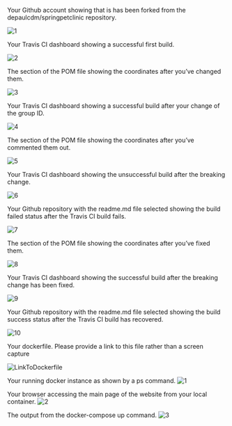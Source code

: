 Your Github account showing that is has been forked from the depaulcdm/springpetclinic repository.

![1](https://github.com/momeni22/spring-petclinic/blob/master/figures/1.png)


Your Travis CI dashboard showing a successful first build.

![2](https://github.com/momeni22/spring-petclinic/blob/master/figures/2.png)


The section of the POM file showing the coordinates after you’ve changed them.

![3](https://github.com/momeni22/spring-petclinic/blob/master/figures/3.png)


Your Travis CI dashboard showing a successful build after your change of the group
ID.

![4](https://github.com/momeni22/spring-petclinic/blob/master/figures/4.png)


The section of the POM file showing the coordinates after you’ve commented them
out.

![5](https://github.com/momeni22/spring-petclinic/blob/master/figures/5.png)


Your Travis CI dashboard showing the unsuccessful build after the breaking change.

![6](https://github.com/momeni22/spring-petclinic/blob/master/figures/6.png)


Your Github repository with the readme.md file selected showing the build failed
status after the Travis CI build fails.

![7](https://github.com/momeni22/spring-petclinic/blob/master/figures/7.png)


The section of the POM file showing the coordinates after you’ve fixed them.

![8](https://github.com/momeni22/spring-petclinic/blob/master/figures/8.png)


Your Travis CI dashboard showing the successful build after the breaking change has
been fixed.

![9](https://github.com/momeni22/spring-petclinic/blob/master/figures/9.png)


Your Github repository with the readme.md file selected showing the build success
status after the Travis CI build has recovered.

![10](https://github.com/momeni22/spring-petclinic/blob/master/figures/10.png)



 Your dockerfile. Please provide a link to this file rather than a screen capture

 ![LinkToDockerfile](https://github.com/momeni22/spring-petclinic/blob/master/Dockerfile)




  Your running docker instance as shown by a ps command.
  ![1](https://github.com/momeni22/spring-petclinic/blob/master/figures/Docker1.png)



   Your browser accessing the main page of the website from your local container.
   ![2](https://github.com/momeni22/spring-petclinic/blob/master/figures/Docker2.png)



   The output from the docker-compose up command.
   ![3](https://github.com/momeni22/spring-petclinic/blob/master/figures/DockerCompose1.png)


